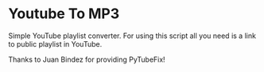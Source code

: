 # Youtube To MP3
Simple YouTube playlist converter. 
For using this script all you need is a link to public playlist in YouTube.

Thanks to Juan Bindez for providing PyTubeFix!
